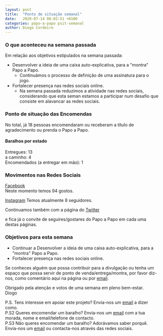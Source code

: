 ```yaml
---
layout: post
title:  "Ponto de situação semanal"
date:   2020-07-14 06:02:51 +0100
categories: papo-a-papo psit-semanal
author: Diogo Cordeiro
---
```


### O que aconteceu na semana passada

Em relação aos objetivos estipulados na semana passada:  

- Desenvolver a ideia de uma caixa auto-explicativa, para a "montra" Papo a Papo.
  - Continuámos o processo de definição de uma assinatura para o jogo.
- Fortalecer presença nas redes sociais online.
  - Na semana passada reduzimos a atividade nas redes sociais, considerando que esta seman estamos a participar num desafio que consiste em alavancar as redes sociais.

### Ponto de situação das Encomendas

No total, já 18 pessoas encomendaram ou receberam a título de agradecimento ou prenda o Papo a Papo.

#### Baralhos por estado

Entregues: 13  
a caminho: 4  
Encomendados (a entregar em mão): 1


### Movimentos nas Redes Sociais

[Facebook][papo-a-papo-fb]  
Neste momento temos 94 gostos.  

[Instagram][papo-a-papo-insta]
Temos atualmente 8 seguidores.


Continuamos também com a página do [Twitter][papo-a-papo-twt]  

e fica já o convite de seguires/gostares do Papo a Papo em cada uma destas páginas.


### Objetivos para esta semana  

- Continuar a Desenvolver a ideia de uma caixa auto-explicativa, para a "montra" Papo a Papo.
- Fortalecer presença nas redes sociais online.


Se conheces alguém que possa contribuir para a divulgação ou tenha um espaço que possa servir de ponto de venda/entrega/montra, por favor diz-nos, como comentário aqui na página ou por [email][papo-a-papo-email].


Obrigado pela atenção e votos de uma semana em pleno bem-estar.  
Diogo
  
P.S. Tens interesse em apoiar este projeto? Envia-nos um [email][papo-a-papo-email] a dizer como.  
P.S2 Queres encomendar um baralho? Envia-nos um [email][papo-a-papo-email] com a tua morada, nome e email/telefone de contacto.  
P.S3 Não queres encomendar um baralho? Adorávamos saber porquê. Envia-nos um [email][papo-a-papo-email] ou contacta-nos através das redes sociais.

[proposito-principios]: /papo-a-papo/lancamento/2020/06/07/Proposito-Principios-Caracteristicas-e-Forma-de-Jogar.html
[historia-e-agradecimentos]: /papo-a-papo/lancamento/2020/05/24/Historia-e-Agradecimentos.html
[papo-a-papo-jogo]: /game/jogo.html
[papo-a-papo-site]: https://www.papoapapo.com
[papo-a-papo-fb]: https://facebook.com/papoapapo2020
[papo-a-papo-insta]: https://instagram.com/papoapapo2020
[papo-a-papo-twt]: https://twitter.com/papoapapo
[papo-a-papo-email]:mailto:papoapapo2020@gmail.com
[email-joana]:mailto:jmatiasribeiro@gmail.com

